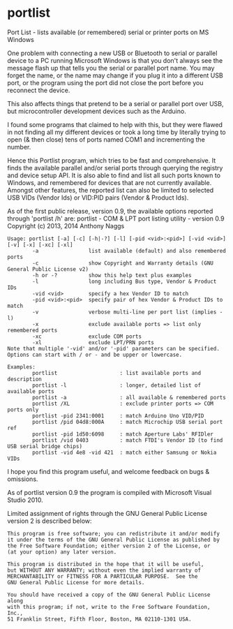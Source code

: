 portlist
========

Port List - lists available (or remembered) serial or printer ports on MS Windows

One problem with connecting a new USB or Bluetooth to serial or parallel device to a
PC running Microsoft Windows is that you don't always see the message flash up that
tells you the serial or parallel port name. You may forget the name, or the name may
change if you plug it into a different USB port, or the program using the port did
not close the port before you reconnect the device.

This also affects things that pretend to be a serial or parallel port over USB,
but microcontroller development devices such as the Arduino.

I found some programs that claimed to help with this, but they were flawed in not
finding all my different devices or took a long time by literally trying to open
(& then close) tens of ports named COM1 and incrementing the number.

Hence this Portlist program, which tries to be fast and comprehensive. It finds
the available parallel and/or serial ports through querying the registry and device
setup API. It is also able to find and list all such ports known to Windows, and
remembered for devices that are not currently available. Amongst other features,
the reported list can also be limited to selected USB VIDs (Vendor Ids) or VID:PID
pairs (Vendor & Product Ids).


As of the first public release, version 0.9, the available options reported through
'portlist /h' are:
    portlist - COM & LPT port listing utility - version 0.9
	        Copyright (c) 2013, 2014 Anthony Naggs

    Usage: portlist [-a] [-c] [-h|-?] [-l] [-pid <vid>:<pid>] [-vid <vid>] [-v] [-x] [-xc] [-xl]
            -a                list available (default) and also remembered ports
            -c                show Copyright and Warranty details (GNU General Public License v2)
			-h or -?          show this help text plus examples
			-l                long including Bus type, Vendor & Product IDs
			-vid <vid>        specify a hex Vendor ID to match
			-pid <vid>:<pid>  specify pair of hex Vendor & Product IDs to match
			-v                verbose multi-line per port list (implies -l)
			-x                exclude available ports => list only remembered ports
			-xc               exclude COM ports
			-xl               exclude LPT/PRN ports
    Note that multiple '-vid' and/or '-pid' parameters can be specified.
    Options can start with / or - and be upper or lowercase.

    Examples:
			portlist                    : list available ports and description
			portlist -l                 : longer, detailed list of available ports
			portlist -a                 : all available & remembered ports
			portlist /XL                : exclude printer ports => COM ports only
			portlist -pid 2341:0001     : match Arduino Uno VID/PID
			portlist /pid 04d8:000A     : match Microchip USB serial port ref
			portlist -pid 1d50:6098     : match Aperture Labs' RFIDler
			portlist /vid 0403          : match FTDI's Vendor ID (to find USB serial bridge chips)
			portlist -vid 4e8 -vid 421  : match either Samsung or Nokia VIDs


I hope you find this program useful, and welcome feedback on bugs & omissions.

As of portlist version 0.9 the program is compiled with Microsoft Visual Studio 2010.


Limited assignment of rights through the GNU General Public License version 2
is described below:

	This program is free software; you can redistribute it and/or modify
    it under the terms of the GNU General Public License as published by
    the Free Software Foundation; either version 2 of the License, or
    (at your option) any later version.
    
    This program is distributed in the hope that it will be useful,
    but WITHOUT ANY WARRANTY; without even the implied warranty of
    MERCHANTABILITY or FITNESS FOR A PARTICULAR PURPOSE.  See the
    GNU General Public License for more details.
    
    You should have received a copy of the GNU General Public License along
    with this program; if not, write to the Free Software Foundation, Inc.,
    51 Franklin Street, Fifth Floor, Boston, MA 02110-1301 USA.
